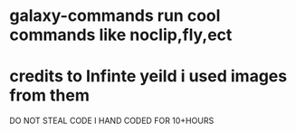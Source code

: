 # galaxy-commands run cool commands like noclip,fly,ect
# credits to Infinte yeild i used images from them 
DO NOT STEAL CODE I HAND CODED FOR 10+HOURS
